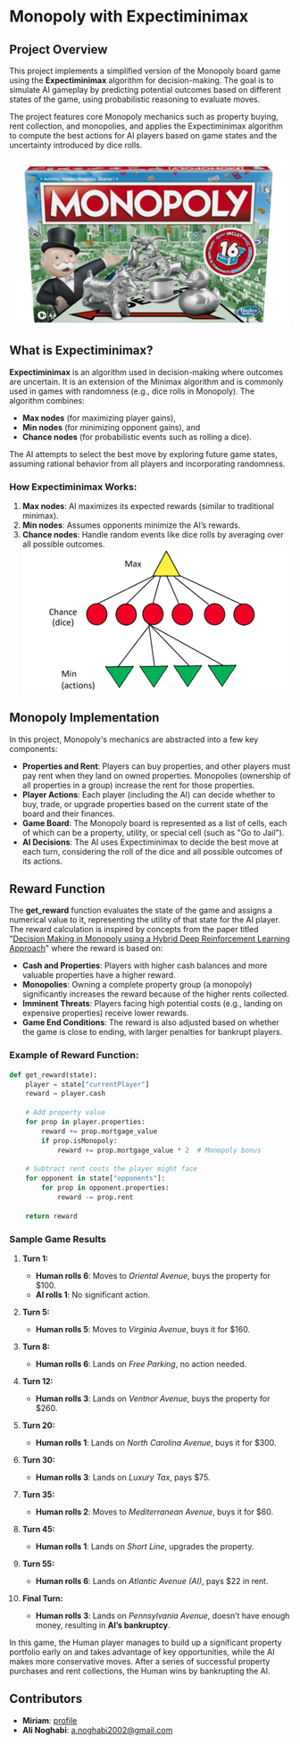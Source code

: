 # Monopoly with Expectiminimax

## Project Overview
This project implements a simplified version of the Monopoly board game using the **Expectiminimax** algorithm for decision-making. The goal is to simulate AI gameplay by predicting potential outcomes based on different states of the game, using probabilistic reasoning to evaluate moves. 

The project features core Monopoly mechanics such as property buying, rent collection, and monopolies, and applies the Expectiminimax algorithm to compute the best actions for AI players based on game states and the uncertainty introduced by dice rolls.

![alt text](monopoly.png)
## What is Expectiminimax?
**Expectiminimax** is an algorithm used in decision-making where outcomes are uncertain. It is an extension of the Minimax algorithm and is commonly used in games with randomness (e.g., dice rolls in Monopoly). The algorithm combines:

- **Max nodes** (for maximizing player gains),
- **Min nodes** (for minimizing opponent gains), and
- **Chance nodes** (for probabilistic events such as rolling a dice).

The AI attempts to select the best move by exploring future game states, assuming rational behavior from all players and incorporating randomness.

### How Expectiminimax Works:
1. **Max nodes**: AI maximizes its expected rewards (similar to traditional minimax).
2. **Min nodes**: Assumes opponents minimize the AI’s rewards.
3. **Chance nodes**: Handle random events like dice rolls by averaging over all possible outcomes.
![alt text](expectiminimax.png)
## Monopoly Implementation
In this project, Monopoly's mechanics are abstracted into a few key components:
- **Properties and Rent**: Players can buy properties, and other players must pay rent when they land on owned properties. Monopolies (ownership of all properties in a group) increase the rent for those properties.
- **Player Actions**: Each player (including the AI) can decide whether to buy, trade, or upgrade properties based on the current state of the board and their finances.
- **Game Board**: The Monopoly board is represented as a list of cells, each of which can be a property, utility, or special cell (such as "Go to Jail").
- **AI Decisions**: The AI uses Expectiminimax to decide the best move at each turn, considering the roll of the dice and all possible outcomes of its actions.

## Reward Function
The **get_reward** function evaluates the state of the game and assigns a numerical value to it, representing the utility of that state for the AI player. The reward calculation is inspired by concepts from the paper titled "[Decision Making in Monopoly using a Hybrid Deep Reinforcement Learning Approach](https://arxiv.org/abs/2103.00683)" where the reward is based on:

- **Cash and Properties**: Players with higher cash balances and more valuable properties have a higher reward.
- **Monopolies**: Owning a complete property group (a monopoly) significantly increases the reward because of the higher rents collected.
- **Imminent Threats**: Players facing high potential costs (e.g., landing on expensive properties) receive lower rewards.
- **Game End Conditions**: The reward is also adjusted based on whether the game is close to ending, with larger penalties for bankrupt players.

### Example of Reward Function:
```python
def get_reward(state):
    player = state["currentPlayer"]
    reward = player.cash

    # Add property value
    for prop in player.properties:
        reward += prop.mortgage_value
        if prop.isMonopoly:
            reward += prop.mortgage_value * 2  # Monopoly bonus

    # Subtract rent costs the player might face
    for opponent in state["opponents"]:
        for prop in opponent.properties:
            reward -= prop.rent

    return reward
```

### Sample Game Results
1. **Turn 1:**
   - **Human rolls 6**: Moves to *Oriental Avenue*, buys the property for $100.
   - **AI rolls 1**: No significant action.

2. **Turn 5:**
   - **Human rolls 5**: Moves to *Virginia Avenue*, buys it for $160.

3. **Turn 8:**
   - **Human rolls 6**: Lands on *Free Parking*, no action needed.

4. **Turn 12:**
   - **Human rolls 3**: Lands on *Ventnor Avenue*, buys the property for $260.

5. **Turn 20:**
   - **Human rolls 1**: Lands on *North Carolina Avenue*, buys it for $300.

6. **Turn 30:**
   - **Human rolls 3**: Lands on *Luxury Tax*, pays $75.

7. **Turn 35:**
   - **Human rolls 2**: Moves to *Mediterranean Avenue*, buys it for $60.

8. **Turn 45:**
   - **Human rolls 1**: Lands on *Short Line*, upgrades the property.

9. **Turn 55:**
   - **Human rolls 6**: Lands on *Atlantic Avenue (AI)*, pays $22 in rent.

10. **Final Turn:**
    - **Human rolls 3**: Lands on *Pennsylvania Avenue*, doesn’t have enough money, resulting in **AI’s bankruptcy**.

In this game, the Human player manages to build up a significant property portfolio early on and takes advantage of key opportunities, while the AI makes more conservative moves. After a series of successful property purchases and rent collections, the Human wins by bankrupting the AI.

## Contributors

- **Miriam**: [profile](https://github.com/maaaryam)
- **Ali Noghabi**: a.noghabi2002@gmail.com

